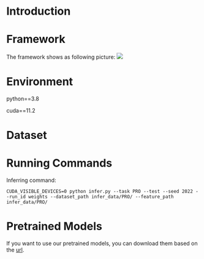 # Introduction


# Framework
The framework shows as following picture:
![](imgs/ucas_logo.jpg)

# Environment
python==3.8

cuda==11.2


# Dataset
 

# Running Commands
Inferring command:

```
CUDA_VISIBLE_DEVICES=0 python infer.py --task PRO --test --seed 2022 --run_id weights --dataset_path infer_data/PRO/ --feature_path infer_data/PRO/
```

# Pretrained Models

If you want to use our pretrained models, you can download them based on the [url](https://github.com/lhotse-speech/lhotse/pull/1072/files).
